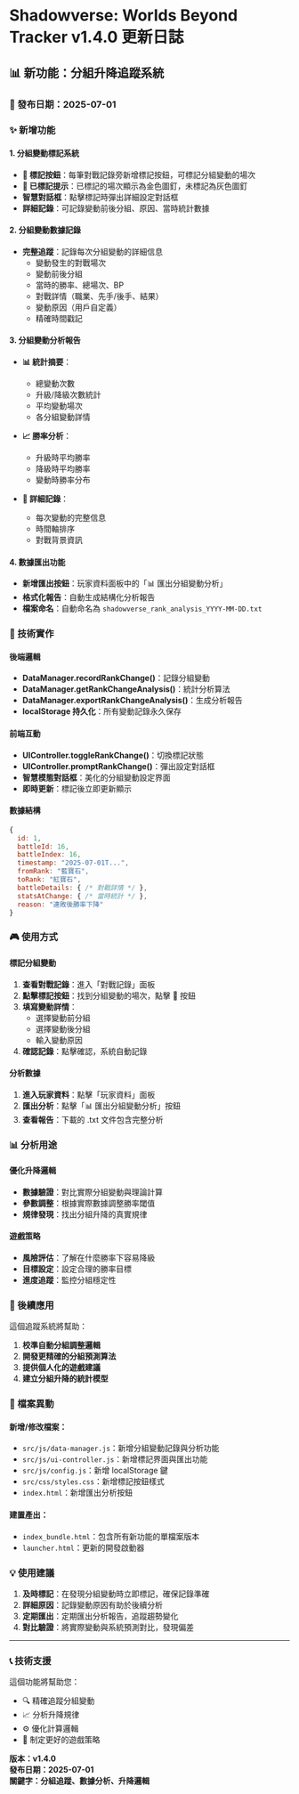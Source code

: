 # Shadowverse: Worlds Beyond Tracker v1.4.0 更新日誌

## 📊 新功能：分組升降追蹤系統

### 📅 發布日期：2025-07-01

### ✨ 新增功能

#### 1. 分組變動標記系統
- **📌 標記按鈕**：每筆對戰記錄旁新增標記按鈕，可標記分組變動的場次
- **📍 已標記提示**：已標記的場次顯示為金色圖釘，未標記為灰色圖釘
- **智慧對話框**：點擊標記時彈出詳細設定對話框
- **詳細記錄**：可記錄變動前後分組、原因、當時統計數據

#### 2. 分組變動數據記錄
- **完整追蹤**：記錄每次分組變動的詳細信息
  - 變動發生的對戰場次
  - 變動前後分組
  - 當時的勝率、總場次、BP
  - 對戰詳情（職業、先手/後手、結果）
  - 變動原因（用戶自定義）
  - 精確時間戳記

#### 3. 分組變動分析報告
- **📊 統計摘要**：
  - 總變動次數
  - 升級/降級次數統計
  - 平均變動場次
  - 各分組變動詳情

- **📈 勝率分析**：
  - 升級時平均勝率
  - 降級時平均勝率
  - 變動時勝率分布

- **📝 詳細記錄**：
  - 每次變動的完整信息
  - 時間軸排序
  - 對戰背景資訊

#### 4. 數據匯出功能
- **新增匯出按鈕**：玩家資料面板中的「📊 匯出分組變動分析」
- **格式化報告**：自動生成結構化分析報告
- **檔案命名**：自動命名為 `shadowverse_rank_analysis_YYYY-MM-DD.txt`

### 🔧 技術實作

#### 後端邏輯
- **DataManager.recordRankChange()**：記錄分組變動
- **DataManager.getRankChangeAnalysis()**：統計分析算法
- **DataManager.exportRankChangeAnalysis()**：生成分析報告
- **localStorage 持久化**：所有變動記錄永久保存

#### 前端互動
- **UIController.toggleRankChange()**：切換標記狀態
- **UIController.promptRankChange()**：彈出設定對話框
- **智慧模態對話框**：美化的分組變動設定界面
- **即時更新**：標記後立即更新顯示

#### 數據結構
```javascript
{
  id: 1,
  battleId: 16,
  battleIndex: 16,
  timestamp: "2025-07-01T...",
  fromRank: "藍寶石",
  toRank: "紅寶石",
  battleDetails: { /* 對戰詳情 */ },
  statsAtChange: { /* 當時統計 */ },
  reason: "連敗後勝率下降"
}
```

### 🎮 使用方式

#### 標記分組變動
1. **查看對戰記錄**：進入「對戰記錄」面板
2. **點擊標記按鈕**：找到分組變動的場次，點擊 📌 按鈕
3. **填寫變動詳情**：
   - 選擇變動前分組
   - 選擇變動後分組
   - 輸入變動原因
4. **確認記錄**：點擊確認，系統自動記錄

#### 分析數據
1. **進入玩家資料**：點擊「玩家資料」面板
2. **匯出分析**：點擊「📊 匯出分組變動分析」按鈕
3. **查看報告**：下載的 .txt 文件包含完整分析

### 📊 分析用途

#### 優化升降邏輯
- **數據驗證**：對比實際分組變動與理論計算
- **參數調整**：根據實際數據調整勝率閾值
- **規律發現**：找出分組升降的真實規律

#### 遊戲策略
- **風險評估**：了解在什麼勝率下容易降級
- **目標設定**：設定合理的勝率目標
- **進度追蹤**：監控分組穩定性

### 🔮 後續應用

這個追蹤系統將幫助：
1. **校準自動分組調整邏輯**
2. **開發更精確的分組預測算法**
3. **提供個人化的遊戲建議**
4. **建立分組升降的統計模型**

### 📁 檔案異動

#### 新增/修改檔案：
- `src/js/data-manager.js`：新增分組變動記錄與分析功能
- `src/js/ui-controller.js`：新增標記界面與匯出功能
- `src/js/config.js`：新增 localStorage 鍵
- `src/css/styles.css`：新增標記按鈕樣式
- `index.html`：新增匯出分析按鈕

#### 建置產出：
- `index_bundle.html`：包含所有新功能的單檔案版本
- `launcher.html`：更新的開發啟動器

### 💡 使用建議

1. **及時標記**：在發現分組變動時立即標記，確保記錄準確
2. **詳細原因**：記錄變動原因有助於後續分析
3. **定期匯出**：定期匯出分析報告，追蹤趨勢變化
4. **對比驗證**：將實際變動與系統預測對比，發現偏差

---

### 📞 技術支援

這個功能將幫助您：
- 🔍 精確追蹤分組變動
- 📈 分析升降規律
- ⚙️ 優化計算邏輯
- 🎯 制定更好的遊戲策略

**版本：v1.4.0**  
**發布日期：2025-07-01**  
**關鍵字：分組追蹤、數據分析、升降邏輯**
